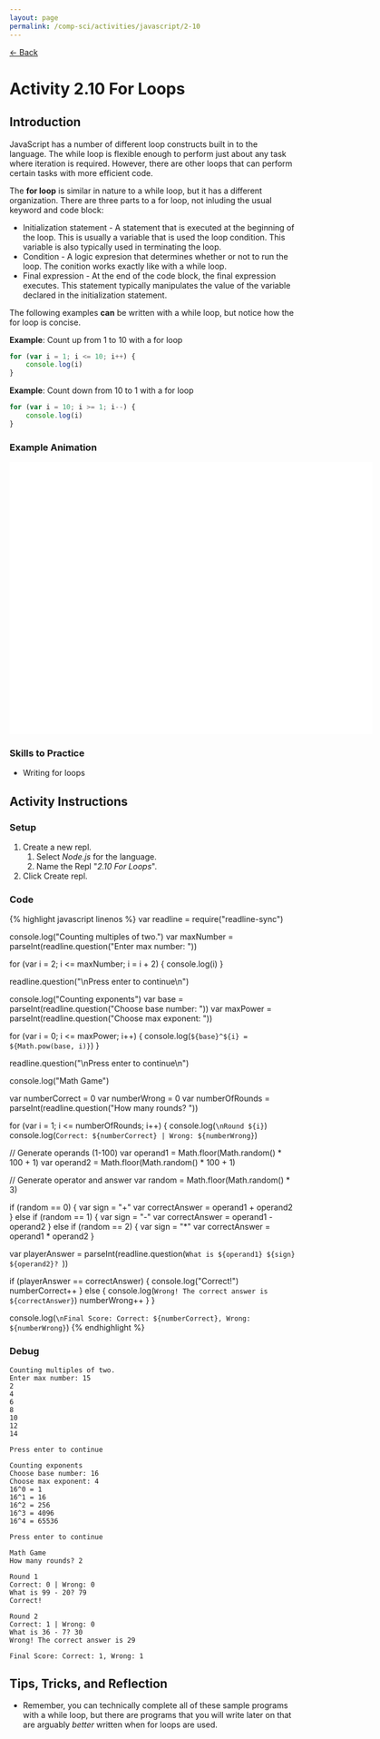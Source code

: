 ```yaml
---
layout: page
permalink: /comp-sci/activities/javascript/2-10
---
```


[← Back](./)

# Activity 2.10 For Loops

## Introduction

JavaScript has a number of different loop constructs built in to the language. The while loop is flexible enough to perform just about any task where iteration is required. However, there are other loops that can perform certain tasks with more efficient code.

The **for loop** is similar in nature to a while loop, but it has a different organization. There are three parts to a for loop, not inluding the usual keyword and code block:
- Initialization statement - A statement that is executed at the beginning of the loop. This is usually a variable that is used the loop condition. This variable is also typically used in terminating the loop.
- Condition - A logic expresion that determines whether or not to run  the loop. The conition works exactly like with a while loop.
- Final expression - At the end of the code block, the final expression executes. This statement typically manipulates the value of the variable declared in the initialization statement.

The following examples **can** be written with a while loop, but notice how the for loop is concise.

**Example**: Count up from 1 to 10 with a for loop
```js
for (var i = 1; i <= 10; i++) {
    console.log(i)
}
```

**Example**: Count down from 10 to 1 with a for loop
```js
for (var i = 10; i >= 1; i--) {
    console.log(i)
}
```

### Example Animation

<!-- Begin Canvas Animation -->

<div id="animation_container" style="background-color:rgba(255, 255, 255, 1.00); width:640px; height:480px">
  <canvas id="canvas" width="640" height="480" style="position: absolute; display: block; background-color:rgba(255, 255, 255, 1.00);"></canvas>
  <div id="dom_overlay_container" style="pointer-events:none; overflow:hidden; width:640px; height:480px; position: absolute; left: 0px; top: 0px; display: block;">
  </div>
</div>

<script src="https://code.createjs.com/1.0.0/createjs.min.js"></script>
<script src="/assets/js/for-loop-animation.js"></script>
<script>
var canvas, stage, exportRoot, anim_container, dom_overlay_container, fnStartAnimation;
(function init() {
	canvas = document.getElementById("canvas");
	anim_container = document.getElementById("animation_container");
	dom_overlay_container = document.getElementById("dom_overlay_container");
	var comp=AdobeAn.getComposition("C756B9C09D06134D9B51CB30F8548AFC");
	var lib=comp.getLibrary();
	handleComplete({},comp);
})()
function handleComplete(evt,comp) {
	//This function is always called, irrespective of the content. You can use the variable "stage" after it is created in token create_stage.
	var lib=comp.getLibrary();
	var ss=comp.getSpriteSheet();
	exportRoot = new lib.ForLoopAnimation();
	stage = new lib.Stage(canvas);	
	//Registers the "tick" event listener.
	fnStartAnimation = function() {
		stage.addChild(exportRoot);
		createjs.Ticker.framerate = lib.properties.fps;
		createjs.Ticker.addEventListener("tick", stage);
	}	    
	//Code to support hidpi screens and responsive scaling.
	AdobeAn.makeResponsive(true,'width',false,1,[canvas,anim_container,dom_overlay_container]);	
	AdobeAn.compositionLoaded(lib.properties.id);
	fnStartAnimation();
}
</script>

<!-- End Canvas Animation -->

### Skills to Practice

- Writing for loops

## Activity Instructions

### Setup

1. Create a new repl.
    1. Select *Node.js* for the language.
    2. Name the Repl "*2.10 For Loops*".
2. Click Create repl.

### Code

{% highlight javascript linenos %}
var readline = require("readline-sync")


console.log("Counting multiples of two.")
var maxNumber = parseInt(readline.question("Enter max number: "))

for (var i = 2; i <= maxNumber; i = i + 2) {
    console.log(i)
}


readline.question("\nPress enter to continue\n")


console.log("Counting exponents")
var base = parseInt(readline.question("Choose base number: "))
var maxPower = parseInt(readline.question("Choose max exponent: "))

for (var i = 0; i <= maxPower; i++) {
    console.log(`${base}^${i} = ${Math.pow(base, i)}`)
}


readline.question("\nPress enter to continue\n")


console.log("Math Game")

var numberCorrect = 0
var numberWrong = 0
var numberOfRounds = parseInt(readline.question("How many rounds? "))

for (var i = 1; i <= numberOfRounds; i++) {
  console.log(`\nRound ${i}`)
  console.log(`Correct: ${numberCorrect} | Wrong: ${numberWrong}`)

  // Generate operands (1-100)
  var operand1 = Math.floor(Math.random() * 100 + 1)
  var operand2 = Math.floor(Math.random() * 100 + 1)

  // Generate operator and answer
  var random = Math.floor(Math.random() * 3)

  if (random == 0) {
    var sign = "+"
    var correctAnswer = operand1 + operand2
  }
  else if (random == 1) {
    var sign = "-"
    var correctAnswer = operand1 - operand2
  }
  else if (random == 2) {
    var sign = "*"
    var correctAnswer = operand1 * operand2
  }

  var playerAnswer = parseInt(readline.question(`What is ${operand1} ${sign} ${operand2}? `))

  if (playerAnswer == correctAnswer) {
    console.log("Correct!")
    numberCorrect++
  }
  else {
    console.log(`Wrong! The correct answer is ${correctAnswer}`)
    numberWrong++
  }
}

console.log(`\nFinal Score: Correct: ${numberCorrect}, Wrong: ${numberWrong}`)
{% endhighlight %}

### Debug

```
Counting multiples of two.
Enter max number: 15
2
4
6
8
10
12
14

Press enter to continue

Counting exponents
Choose base number: 16
Choose max exponent: 4
16^0 = 1
16^1 = 16
16^2 = 256
16^3 = 4096
16^4 = 65536

Press enter to continue

Math Game
How many rounds? 2

Round 1
Correct: 0 | Wrong: 0
What is 99 - 20? 79
Correct!

Round 2
Correct: 1 | Wrong: 0
What is 36 - 7? 30
Wrong! The correct answer is 29

Final Score: Correct: 1, Wrong: 1
```

## Tips, Tricks, and Reflection

- Remember, you can technically complete all of these sample programs with a while loop, but there are programs that you will write later on that are arguably *better* written when for loops are used.